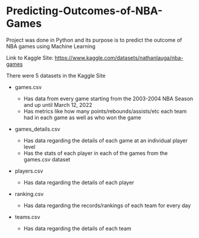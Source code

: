 # Predicting-Outcomes-of-NBA-Games
Project was done in Python and its purpose is to predict the outcome of NBA games using Machine Learning

Link to Kaggle Site: https://www.kaggle.com/datasets/nathanlauga/nba-games

There were 5 datasets in the Kaggle Site

- games.csv
  - Has data from every game starting from the 2003-2004 NBA Season and up until March 12, 2022
  - Has metrics like how many points/rebounds/assists/etc each team had in each game as well as who won the game
  
- games_details.csv
  - Has data regarding the details of each game at an individual player level
  - Has the stats of each player in each of the games from the games.csv dataset

- players.csv
  - Has data regarding the details of each player
 
- ranking.csv
  - Has data regarding the records/rankings of each team for every day
 
- teams.csv
  - Has data regarding the details of each team
